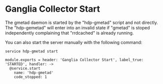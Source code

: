
# Ganglia Collector Start

The gmetad daemon is started by the "hdp-gmetad" script and not directly. The
"hdp-gemetad" will enter into an invalid state if "gmetad" is stoped
independently complaining that "rrdcached" is already running.

You can also start the server manually with the following command:

```
service hdp-gmetad start
```

    module.exports = header: 'Ganglia Collector Start', label_true: 'STARTED', handler: ->
      @service.start
        name: 'hdp-gmetad'
        code_stopped: 1
